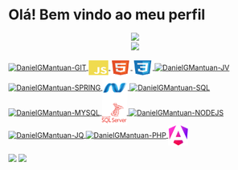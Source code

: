 <h1>Olá! Bem vindo ao meu perfil</h1>
<div align="center">
  <a href="https://github.com/DanielGMantuan">
  
 
  <img height="257em" src="https://github-readme-stats.vercel.app/api/top-langs/?username=DanielGMantuan&layout=compact&theme=dark"/>
     <br>
    <picture>
    <source 
      srcset="https://github-readme-stats.vercel.app/api?username=DanielGMantuan&show_icons=true&theme=dark"
      media="(prefers-color-scheme: dark)"
    />
    <source
      srcset="https://github-readme-stats.vercel.app/api/top-langs/?username=DanielGMantuan&layout=compact&theme=dark"
      media="(prefers-color-scheme: light), (prefers-color-scheme: no-preference)"
    />
    <img src="https://github-readme-stats.vercel.app/api/top-langs/?username=DanielGMantuan&layout=compact&theme=dark" />
  </picture>
</div>
<br>
<div display="flex" flex-direction="row" gap="6px"> 
  <img align="center" alt="DanielGMantuan-GIT" height="50" width="50"  src="https://img.icons8.com/color/256/git.png">
  <img align="center" alt="DanielGMantuan-JS" height="30" width="40" src="https://raw.githubusercontent.com/devicons/devicon/master/icons/javascript/javascript-plain.svg">
  <img align="center" alt="DanielGMantuan-HTML" height="30" width="40" src="https://raw.githubusercontent.com/devicons/devicon/master/icons/html5/html5-original.svg">
  <img align="center" alt="DanielGMantuan-CSS" height="30" width="40" src="https://raw.githubusercontent.com/devicons/devicon/master/icons/css3/css3-original.svg">
  <img align="center" alt="DanielGMantuan-JV" height="50" width="50" src="https://img.icons8.com/color/512/java-coffee-cup-logo.png"/>
  <img align="center" alt="DanielGMantuan-SPRING" height="50" width="50" src="https://img.icons8.com/color/256/spring-logo.png">
  <img align="center" alt="DanielGMantuan-.NET" height="50" width="50" src="https://raw.githubusercontent.com/devicons/devicon/refs/heads/master/icons/dot-net/dot-net-original.svg">
  <img align="center" alt="DanielGMantuan-SQL" height="40" width="40" src="https://img.icons8.com/external-soft-fill-juicy-fish/512/external-sql-coding-and-development-soft-fill-soft-fill-juicy-fish.png">
  <img align="center" alt="DanielGMantuan-MYSQL" height="60" width="60" src="https://cdn.jsdelivr.net/gh/devicons/devicon/icons/mysql/mysql-original-wordmark.svg">
  <img align="center" alt="DanielGMantuan-SQLSERVER" height="50" width="50" src="https://raw.githubusercontent.com/devicons/devicon/refs/heads/master/icons/microsoftsqlserver/microsoftsqlserver-plain-wordmark.svg">
  <img align="center" alt="DanielGMantuan-NODEJS" height="50" width="50" src="https://img.icons8.com/color/256/nodejs.png">
  <img align="center" alt="DanielGMantuan-JQ" height="40" width="40" src="https://cdn.jsdelivr.net/gh/devicons/devicon/icons/jquery/jquery-plain-wordmark.svg" />
  <img align="center" alt="DanielGMantuan-PHP" height="50" width="50" src="https://cdn.jsdelivr.net/gh/devicons/devicon/icons/php/php-original.svg">
  <img align="center" alt="DanielGMantuan-ANGULAR" height="40" width="40" src="https://raw.githubusercontent.com/devicons/devicon/refs/heads/master/icons/angular/angular-original.svg"/>
</div>
<br>
<a href = "mailto:daniel2mantuan@gmail.com"><img src="https://img.shields.io/badge/-Gmail-%23333?style=for-the-badge&logo=gmail&logoColor=white" target="_blank"></a>
<a href="https://www.linkedin.com/in/daniel-mantuan/" target="_blank"><img src="https://img.shields.io/badge/-LinkedIn-%230077B5?style=for-the-badge&logo=linkedin&logoColor=white" target="_blank"></a> 
